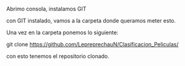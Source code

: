 Abrimo consola, instalamos GIT

con GIT instalado, vamos a la carpeta donde queramos meter esto.

Una vez en la carpeta ponemos lo siguiente: 

git clone https://github.com/LepreprechauN/Clasificacion_Peliculas/ 

con esto tenemos el repositorio clonado.
